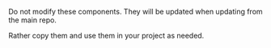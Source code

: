 Do not modify these components. They will be updated when updating from the main repo.

Rather copy them and use them in your project as needed.
